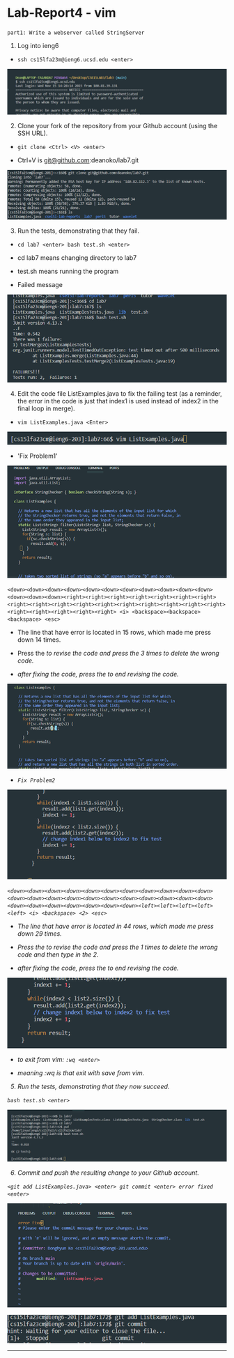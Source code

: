 # Lab-Report4 - vim

`part1: Write a webserver called StringServer`

1. Log into ieng6

- `ssh cs15lfa23m@ieng6.ucsd.edu <enter>`

![Image](ienglogined.png)

2. Clone your fork of the repository from your Github account (using the SSH URL).

-  `git clone <Ctrl> <V> <enter>`

-  Ctrl+V is git@github.com:deanoko/lab7.git

![Image](gitclone2.png)

3. Run the tests, demonstrating that they fail.

- `cd lab7 <enter> bash test.sh <enter>`
  
- cd lab7 means changing directory to lab7
  
- test.sh means running the program
  
- Failed message
  
![Image](failedmessage.png)


4. Edit the code file ListExamples.java to fix the failing test (as a reminder, the error in the code is just that index1 is used instead of index2 in the final loop in merge).

- `vim ListExamples.java <Enter>`
  
![Image](logintovim2.png)

- 'Fix Problem1'
  
![Image](problem1.png)

`<down><down><down><down><down><down><down><down><down><down><down><down><down><down><right><right><right><right><right><right><right><right><right><right><right><right><right><right><right><right><right><right><right><right><right><right> <i> <backspace><backspace><backspace> <esc>`

- The line that have error is located in 15 rows, which made me press down 14 times.

- Press the <i> to revise the code and press the <backspace> 3 times to delete the wrong code.

- after fixing the code, press the <esc> to end revising the code.
  
![Image](fix1.png)

- `Fix Problem2`

![Image](problem2.png)

`<down><down><down><down><down><down><down><down><down><down><down><down><down><down><down><down><down><down><down><down><down><down><down><down><down><down><down><down><down><left><left><left><left><left> <i> <backspace> <2> <esc>`

- The line that have error is located in 44 rows, which made me press down 29 times.

- Press the <i> to revise the code and press the <backspace> 1 times to delete the wrong code and then type in the 2.

- after fixing the code, press the <esc> to end revising the code.

![Image](fix2.png)

- to exit from vim: `:wq <enter>`

- meaning :wq is that exit with save from vim.
  
5. Run the tests, demonstrating that they now succeed.

`bash test.sh <enter>`

![Image](successtest.png)

6. Commit and push the resulting change to your Github account.

`<git add ListExamples.java> <enter> git commit <enter> error fixed <enter>`
 
 ![Image](gitmessage.png)
 
 ![Image](gitcommit2.png)

---

